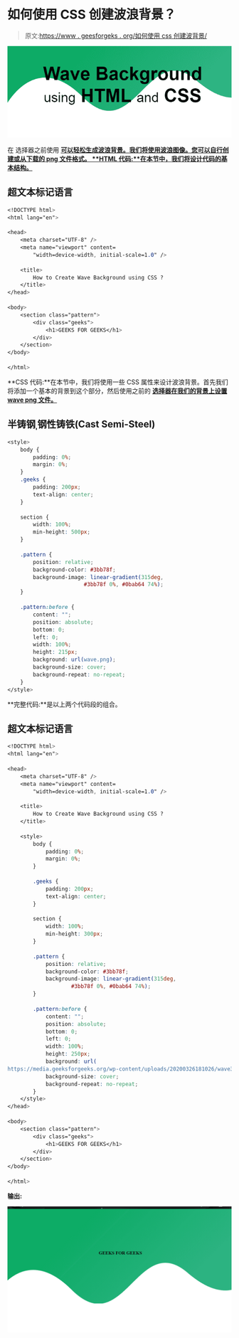 # 如何使用 CSS 创建波浪背景？

> 原文:[https://www . geesforgeks . org/如何使用 css 创建波背景/](https://www.geeksforgeeks.org/how-to-create-wave-background-using-css/)

![](img/5da8e9b89194cd31f19afbd4e196e747.png)

在 选择器之前使用 [**可以轻松生成波浪背景。我们将使用波浪图像。您可以自行创建或从**](https://www.geeksforgeeks.org/css-before-selector/)**[下载的 png 文件格式。
**HTML 代码:**在本节中，我们将设计代码的基本结构。](https://media.geeksforgeeks.org/wp-content/uploads/20200326181026/wave3.png)** 

## 超文本标记语言

```css
<!DOCTYPE html>
<html lang="en">

<head>
    <meta charset="UTF-8" />
    <meta name="viewport" content=
        "width=device-width, initial-scale=1.0" />

    <title>
        How to Create Wave Background using CSS ?
    </title>
</head>

<body>
    <section class="pattern">
        <div class="geeks">
            <h1>GEEKS FOR GEEKS</h1>
        </div>
    </section>
</body>

</html>
```

**CSS 代码:**在本节中，我们将使用一些 CSS 属性来设计波浪背景。首先我们将添加一个基本的背景到这个部分，然后使用之前的 [**选择器在我们的背景上设置 wave png 文件。**](https://www.geeksforgeeks.org/css-before-selector/) 

## 半铸钢ˌ钢性铸铁(Cast Semi-Steel)

```css
<style>
    body {
        padding: 0%;
        margin: 0%;
    }
    .geeks {
        padding: 200px;
        text-align: center;
    }

    section {
        width: 100%;
        min-height: 500px;
    }

    .pattern {
        position: relative;
        background-color: #3bb78f;
        background-image: linear-gradient(315deg,
                        #3bb78f 0%, #0bab64 74%);
    }

    .pattern:before {
        content: "";
        position: absolute;
        bottom: 0;
        left: 0;
        width: 100%;
        height: 215px;
        background: url(wave.png);
        background-size: cover;
        background-repeat: no-repeat;
    }
</style>
```

**完整代码:**是以上两个代码段的组合。

## 超文本标记语言

```css
<!DOCTYPE html>
<html lang="en">

<head>
    <meta charset="UTF-8" />
    <meta name="viewport" content=
        "width=device-width, initial-scale=1.0" />

    <title>
        How to Create Wave Background using CSS ?
    </title>

    <style>
        body {
            padding: 0%;
            margin: 0%;
        }

        .geeks {
            padding: 200px;
            text-align: center;
        }

        section {
            width: 100%;
            min-height: 300px;
        }

        .pattern {
            position: relative;
            background-color: #3bb78f;
            background-image: linear-gradient(315deg,
                    #3bb78f 0%, #0bab64 74%);
        }

        .pattern:before {
            content: "";
            position: absolute;
            bottom: 0;
            left: 0;
            width: 100%;
            height: 250px;
            background: url(
https://media.geeksforgeeks.org/wp-content/uploads/20200326181026/wave3.png);
            background-size: cover;
            background-repeat: no-repeat;
        }
    </style>
</head>

<body>
    <section class="pattern">
        <div class="geeks">
            <h1>GEEKS FOR GEEKS</h1>
        </div>
    </section>
</body>

</html>
```

**输出:**

![](img/4a1a6964bcaca5ec46366d8a5dad1885.png)